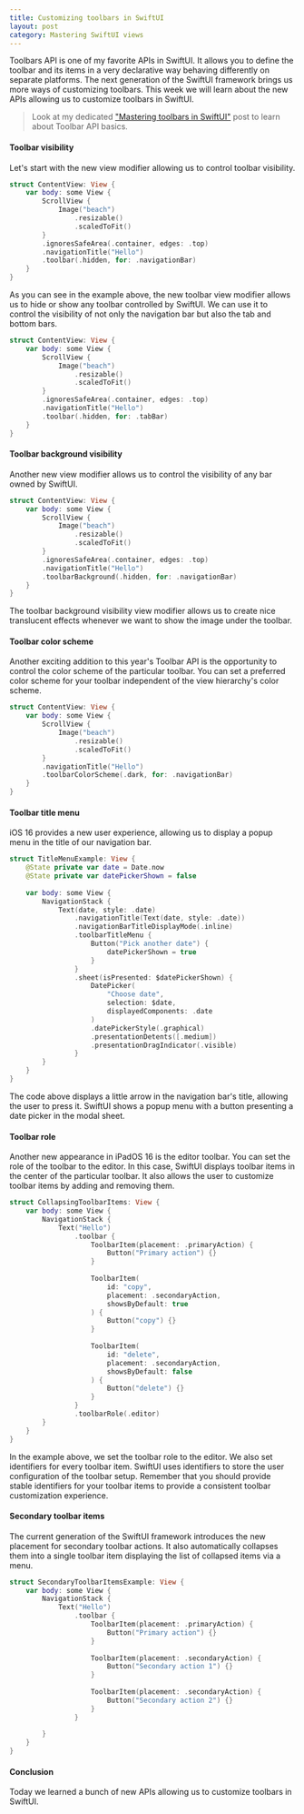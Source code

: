 ```yaml
---
title: Customizing toolbars in SwiftUI
layout: post
category: Mastering SwiftUI views
---
```


Toolbars API is one of my favorite APIs in SwiftUI. It allows you to define the toolbar and its items in a very declarative way behaving differently on separate platforms. The next generation of the SwiftUI framework brings us more ways of customizing toolbars. This week we will learn about the new APIs allowing us to customize toolbars in SwiftUI.

> Look at my dedicated ["Mastering toolbars in SwiftUI"](/2020/07/15/mastering-toolbars-in-swiftui/) post to learn about Toolbar API basics.

#### Toolbar visibility
Let's start with the new view modifier allowing us to control toolbar visibility. 

```swift
struct ContentView: View {
    var body: some View {
        ScrollView {
            Image("beach")
                .resizable()
                .scaledToFit()
        }
        .ignoresSafeArea(.container, edges: .top)
        .navigationTitle("Hello")
        .toolbar(.hidden, for: .navigationBar)
    }
}
```

As you can see in the example above, the new toolbar view modifier allows us to hide or show any toolbar controlled by SwiftUI. We can use it to control the visibility of not only the navigation bar but also the tab and bottom bars.

```swift
struct ContentView: View {
    var body: some View {
        ScrollView {
            Image("beach")
                .resizable()
                .scaledToFit()
        }
        .ignoresSafeArea(.container, edges: .top)
        .navigationTitle("Hello")
        .toolbar(.hidden, for: .tabBar)
    }
}
```

#### Toolbar background visibility
Another new view modifier allows us to control the visibility of any bar owned by SwiftUI.

```swift
struct ContentView: View {
    var body: some View {
        ScrollView {
            Image("beach")
                .resizable()
                .scaledToFit()
        }
        .ignoresSafeArea(.container, edges: .top)
        .navigationTitle("Hello")
        .toolbarBackground(.hidden, for: .navigationBar)
    }
}
```

The toolbar background visibility view modifier allows us to create nice translucent effects whenever we want to show the image under the toolbar.

#### Toolbar color scheme
Another exciting addition to this year's Toolbar API is the opportunity to control the color scheme of the particular toolbar. You can set a preferred color scheme for your toolbar independent of the view hierarchy's color scheme.

```swift
struct ContentView: View {
    var body: some View {
        ScrollView {
            Image("beach")
                .resizable()
                .scaledToFit()
        }
        .navigationTitle("Hello")
        .toolbarColorScheme(.dark, for: .navigationBar)
    }
}
```

#### Toolbar title menu
iOS 16 provides a new user experience, allowing us to display a popup menu in the title of our navigation bar.

```swift
struct TitleMenuExample: View {
    @State private var date = Date.now
    @State private var datePickerShown = false
    
    var body: some View {
        NavigationStack {
            Text(date, style: .date)
                .navigationTitle(Text(date, style: .date))
                .navigationBarTitleDisplayMode(.inline)
                .toolbarTitleMenu {
                    Button("Pick another date") {
                        datePickerShown = true
                    }
                }
                .sheet(isPresented: $datePickerShown) {
                    DatePicker(
                        "Choose date",
                        selection: $date,
                        displayedComponents: .date
                    )
                    .datePickerStyle(.graphical)
                    .presentationDetents([.medium])
                    .presentationDragIndicator(.visible)
                }
        }
    }
}
```

The code above displays a little arrow in the navigation bar's title, allowing the user to press it. SwiftUI shows a popup menu with a button presenting a date picker in the modal sheet.

#### Toolbar role
Another new appearance in iPadOS 16 is the editor toolbar. You can set the role of the toolbar to the editor. In this case, SwiftUI displays toolbar items in the center of the particular toolbar. It also allows the user to customize toolbar items by adding and removing them.

```swift
struct CollapsingToolbarItems: View {
    var body: some View {
        NavigationStack {
            Text("Hello")
                .toolbar {
                    ToolbarItem(placement: .primaryAction) {
                        Button("Primary action") {}
                    }
                    
                    ToolbarItem(
                        id: "copy",
                        placement: .secondaryAction,
                        showsByDefault: true
                    ) {
                        Button("copy") {}
                    }
                    
                    ToolbarItem(
                        id: "delete",
                        placement: .secondaryAction,
                        showsByDefault: false
                    ) {
                        Button("delete") {}
                    }
                }
                .toolbarRole(.editor)
        }
    }
}
```

In the example above, we set the toolbar role to the editor. We also set identifiers for every toolbar item. SwiftUI uses identifiers to store the user configuration of the toolbar setup. Remember that you should provide stable identifiers for your toolbar items to provide a consistent toolbar customization experience.

#### Secondary toolbar items
The current generation of the SwiftUI framework introduces the new placement for secondary toolbar actions. It also automatically collapses them into a single toolbar item displaying the list of collapsed items via a menu.

```swift
struct SecondaryToolbarItemsExample: View {
    var body: some View {
        NavigationStack {
            Text("Hello")
                .toolbar {
                    ToolbarItem(placement: .primaryAction) {
                        Button("Primary action") {}
                    }
                    
                    ToolbarItem(placement: .secondaryAction) {
                        Button("Secondary action 1") {}
                    }
                    
                    ToolbarItem(placement: .secondaryAction) {
                        Button("Secondary action 2") {}
                    }
                }
                
        }
    }
}
```

#### Conclusion
Today we learned a bunch of new APIs allowing us to customize toolbars in SwiftUI.
